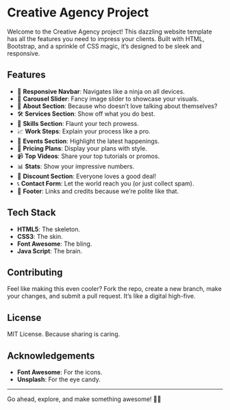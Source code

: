 # Creative Agency Project

Welcome to the Creative Agency project! This dazzling website template has all the features you need to impress your clients. Built with HTML, Bootstrap, and a sprinkle of CSS magic, it’s designed to be sleek and responsive.

## Features

- 🧭 **Responsive Navbar**: Navigates like a ninja on all devices.
- 🎠 **Carousel Slider**: Fancy image slider to showcase your visuals.
- 📜 **About Section**: Because who doesn’t love talking about themselves?
- 🛠️ **Services Section**: Show off what you do best.
- 🚀 **Skills Section**: Flaunt your tech prowess.
- 📈 **Work Steps**: Explain your process like a pro.
- 🎉 **Events Section**: Highlight the latest happenings.
- 💸 **Pricing Plans**: Display your plans with style.
- 📹 **Top Videos**: Share your top tutorials or promos.
- 📊 **Stats**: Show your impressive numbers.
- 🎁 **Discount Section**: Everyone loves a good deal!
- 📞 **Contact Form**: Let the world reach you (or just collect spam).
- 🦶 **Footer**: Links and credits because we’re polite like that.

## Tech Stack

- **HTML5**: The skeleton.
- **CSS3**: The skin.
- **Font Awesome**: The bling.
- **Java Script**: The brain.

## Contributing

Feel like making this even cooler? Fork the repo, create a new branch, make your changes, and submit a pull request. It’s like a digital high-five.

## License

MIT License. Because sharing is caring.

## Acknowledgements

- **Font Awesome**: For the icons.
- **Unsplash**: For the eye candy.

---

Go ahead, explore, and make something awesome! 🎨✨
